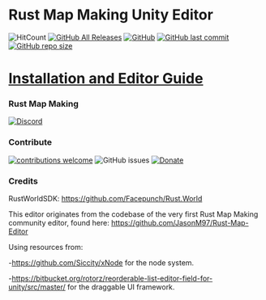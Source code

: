# Rust Map Making Unity Editor
![HitCount](http://hits.dwyl.io/Adsitoz/RustMapMaking/Rust-Map-Editor-Unity.svg)
[![GitHub All Releases](https://img.shields.io/github/downloads/RustMapMaking/Rust-Map-Editor-Unity/total.svg)](https://github.com/RustMapMaking/Editor/releases)
[![GitHub](https://img.shields.io/github/license/RustMapMaking/Rust-Map-Editor-Unity.svg)](https://github.com/RustMapMaking/Editor/blob/master/LICENSE)
[![GitHub last commit](https://img.shields.io/github/last-commit/RustMapMaking/Rust-Map-Editor-Unity.svg)](https://github.com/RustMapMaking/Editor/commits/master)
[![GitHub repo size](https://img.shields.io/github/repo-size/RustMapMaking/Rust-Map-Editor-Unity.svg)](https://github.com/RustMapMaking/Editor/releases)



# [Installation and Editor Guide](https://github.com/RustMapMaking/Editor/wiki/Unity-Editor-Guide)
### Rust Map Making
[![Discord](https://img.shields.io/discord/503695639918411788.svg?label=Discord)](https://discord.gg/HPmTWVa)
### Contribute

[![contributions welcome](https://img.shields.io/badge/contributions-welcome-brightgreen.svg?style=flat)](https://github.com/RustMapMaking/Editor/issues)
![GitHub issues](https://img.shields.io/github/issues/RustMapMaking/Editor.svg)
[![Donate](https://img.shields.io/badge/Donate-PayPal-green.svg)](https://www.paypal.me/RustMapMaking)

### Credits
RustWorldSDK: https://github.com/Facepunch/Rust.World

This editor originates from the codebase of the very first Rust Map Making community editor, found here: https://github.com/JasonM97/Rust-Map-Editor

Using resources from:

-https://github.com/Siccity/xNode for the node system.

-https://bitbucket.org/rotorz/reorderable-list-editor-field-for-unity/src/master/ for the draggable UI framework.